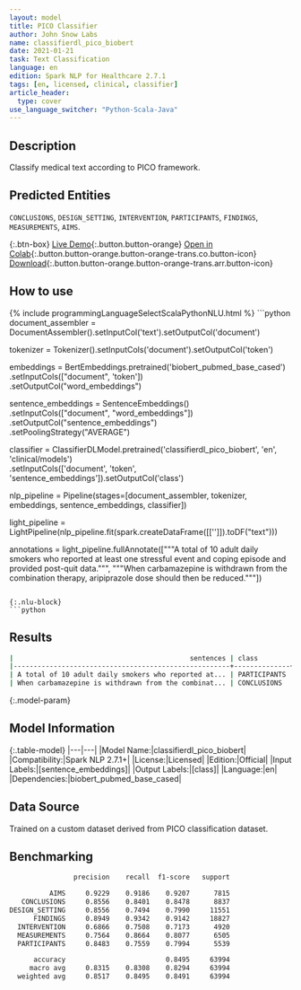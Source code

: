 ```yaml
---
layout: model
title: PICO Classifier
author: John Snow Labs
name: classifierdl_pico_biobert
date: 2021-01-21
task: Text Classification
language: en
edition: Spark NLP for Healthcare 2.7.1
tags: [en, licensed, clinical, classifier]
article_header:
  type: cover
use_language_switcher: "Python-Scala-Java"
---
```


## Description

Classify medical text according to PICO framework.

## Predicted Entities

`CONCLUSIONS`, `DESIGN_SETTING`, `INTERVENTION`, `PARTICIPANTS`, `FINDINGS`, `MEASUREMENTS`, `AIMS`.

{:.btn-box}
[Live Demo](https://demo.johnsnowlabs.com/healthcare/CLASSIFICATION_PICO/){:.button.button-orange}
[Open in Colab](https://colab.research.google.com/github/JohnSnowLabs/spark-nlp-workshop/blob/master/tutorials/streamlit_notebooks/healthcare/CLINICAL_CLASSIFICATION.ipynb){:.button.button-orange.button-orange-trans.co.button-icon}
[Download](https://s3.amazonaws.com/auxdata.johnsnowlabs.com/clinical/models/classifierdl_pico_biobert_en_2.7.1_2.4_1611248887230.zip){:.button.button-orange.button-orange-trans.arr.button-icon}

## How to use



<div class="tabs-box" markdown="1">
{% include programmingLanguageSelectScalaPythonNLU.html %}
```python
document_assembler = DocumentAssembler().setInputCol('text').setOutputCol('document')

tokenizer = Tokenizer().setInputCols('document').setOutputCol('token')

embeddings = BertEmbeddings.pretrained('biobert_pubmed_base_cased')\
    .setInputCols(["document", 'token'])\
    .setOutputCol("word_embeddings")

sentence_embeddings = SentenceEmbeddings() \
      .setInputCols(["document", "word_embeddings"]) \
      .setOutputCol("sentence_embeddings") \
      .setPoolingStrategy("AVERAGE")

classifier = ClassifierDLModel.pretrained('classifierdl_pico_biobert', 'en', 'clinical/models')\
    .setInputCols(['document', 'token', 'sentence_embeddings']).setOutputCol('class')

nlp_pipeline = Pipeline(stages=[document_assembler, tokenizer, embeddings, sentence_embeddings, classifier])

light_pipeline = LightPipeline(nlp_pipeline.fit(spark.createDataFrame([['']]).toDF("text")))

annotations = light_pipeline.fullAnnotate(["""A total of 10 adult daily smokers who reported at least one stressful event and coping episode and provided post-quit data.""", """When carbamazepine is withdrawn from the combination therapy, aripiprazole dose should then be reduced."""])

```

{:.nlu-block}
```python

```

</div>

## Results

```bash
|                                            sentences | class        |
|------------------------------------------------------+--------------+
| A total of 10 adult daily smokers who reported at... | PARTICIPANTS |
| When carbamazepine is withdrawn from the combinat... | CONCLUSIONS  |

```

{:.model-param}
## Model Information

{:.table-model}
|---|---|
|Model Name:|classifierdl_pico_biobert|
|Compatibility:|Spark NLP 2.7.1+|
|License:|Licensed|
|Edition:|Official|
|Input Labels:|[sentence_embeddings]|
|Output Labels:|[class]|
|Language:|en|
|Dependencies:|biobert_pubmed_base_cased|

## Data Source

Trained on a custom dataset derived from PICO classification dataset.

## Benchmarking

```bash
                precision    recall  f1-score   support

          AIMS     0.9229    0.9186    0.9207      7815
   CONCLUSIONS     0.8556    0.8401    0.8478      8837
DESIGN_SETTING     0.8556    0.7494    0.7990     11551
      FINDINGS     0.8949    0.9342    0.9142     18827
  INTERVENTION     0.6866    0.7508    0.7173      4920
  MEASUREMENTS     0.7564    0.8664    0.8077      6505
  PARTICIPANTS     0.8483    0.7559    0.7994      5539

      accuracy                         0.8495     63994
     macro avg     0.8315    0.8308    0.8294     63994
  weighted avg     0.8517    0.8495    0.8491     63994

```